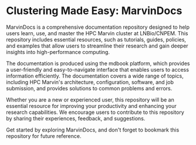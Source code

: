 # Clustering Made Easy: MarvinDocs

MarvinDocs is a comprehensive documentation repository designed to help users learn, use, and master the HPC Marvin cluster at LNBio/CNPEM. This repository includes essential resources, such as tutorials, guides, policies, and examples that allow users to streamline their research and gain deeper insights into high-performance computing.

The documentation is produced using the mdbook platform, which provides a user-friendly and easy-to-navigate interface that enables users to access information efficiently. The documentation covers a wide range of topics, including HPC Marvin's architecture, configuration, software, and job submission, and provides solutions to common problems and errors.

Whether you are a new or experienced user, this repository will be an essential resource for improving your productivity and enhancing your research capabilities. We encourage users to contribute to this repository by sharing their experiences, feedback, and suggestions.

Get started by exploring MarvinDocs, and don't forget to bookmark this repository for future reference.
